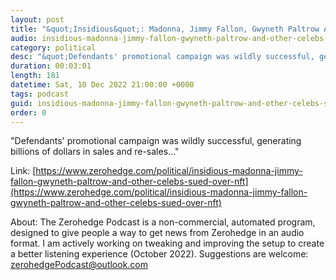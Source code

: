 ```yaml
---
layout: post
title: "&quot;Insidious&quot;: Madonna, Jimmy Fallon, Gwyneth Paltrow And Other Celebs Sued Over NFT Endorsements"
audio: insidious-madonna-jimmy-fallon-gwyneth-paltrow-and-other-celebs-sued-over-nft-0
category: political
desc: "&quot;Defendants' promotional campaign was wildly successful, generating billions of dollars in sales and re-sales...&quot;"
duration: 00:03:01
length: 181
datetime: Sat, 10 Dec 2022 21:00:00 +0000
tags: podcast
guid: insidious-madonna-jimmy-fallon-gwyneth-paltrow-and-other-celebs-sued-over-nft-0
order: 0
---
```

&quot;Defendants' promotional campaign was wildly successful, generating billions of dollars in sales and re-sales...&quot;

Link: [https://www.zerohedge.com/political/insidious-madonna-jimmy-fallon-gwyneth-paltrow-and-other-celebs-sued-over-nft](https://www.zerohedge.com/political/insidious-madonna-jimmy-fallon-gwyneth-paltrow-and-other-celebs-sued-over-nft)

About: The Zerohedge Podcast is a non-commercial, automated program, designed to give people a way to get news from Zerohedge in an audio format.  I am actively working on tweaking and improving the setup to create a better listening experience (October 2022).  Suggestions are welcome: [zerohedgePodcast@outlook.com](mailto:zerohedgePodcast@outlook.com)